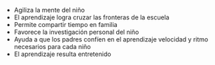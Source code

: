 - Agiliza la mente del niño
- El aprendizaje logra cruzar las fronteras de la escuela
- Permite compartir tiempo en familia
- Favorece la investigación personal del niño
- Ayuda a que los padres confíen en el aprendizaje velocidad y ritmo necesarios para cada niño
- El aprendizaje resulta entretenido